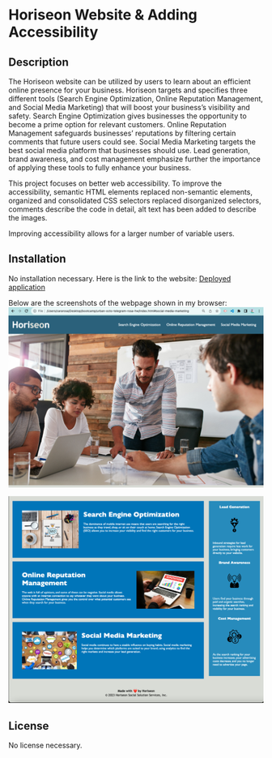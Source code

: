 # Horiseon Website & Adding Accessibility

## Description

The Horiseon website can be utilized by users to learn about an efficient online presence for your business. Horiseon targets and specifies three different tools (Search Engine Optimization, Online Reputation Management, and Social Media Marketing) that will boost your business’s visibility and safety. Search Engine Optimization gives businesses the opportunity to become a prime option for relevant customers. Online Reputation Management safeguards businesses’ reputations by filtering certain comments that future users could see. Social Media Marketing targets the best social media platform that businesses should use. Lead generation, brand awareness, and cost management emphasize further the importance of applying these tools to fully enhance your business.

This project focuses on better web accessibility. To improve the accessibility, semantic HTML elements replaced non-semantic elements, organized and consolidated CSS selectors replaced disorganized selectors, comments describe the code in detail, alt text has been added to describe the images.

Improving accessibility allows for a larger number of variable users.

## Installation

No installation necessary. Here is the link to the website: [Deployed application](https://cararosa.github.io/urban-octo-telegram-rosa-hw/)

Below are the screenshots of the webpage shown in my browser:
![Alt text](./assets/images/websiteImage1.jpg)

![Alt text](./assets/images/websiteImage2.jpg)

## License

No license necessary.